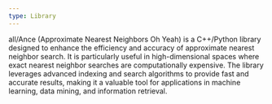 ```yaml
---
type: Library
---
```


all/Ance (Approximate Nearest Neighbors Oh Yeah) is a C++/Python library designed to enhance the efficiency and accuracy of approximate nearest neighbor search. It is particularly useful in high-dimensional spaces where exact nearest neighbor searches are computationally expensive. The library leverages advanced indexing and search algorithms to provide fast and accurate results, making it a valuable tool for applications in machine learning, data mining, and information retrieval.